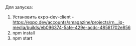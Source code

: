 Для запуска:
1. Установить expo-dev-client - https://expo.dev/accounts/smagazine/projects/rn__iq-media/builds/eb096374-5afe-429e-acdc-48581702e856
2. npm install
3. npm start
